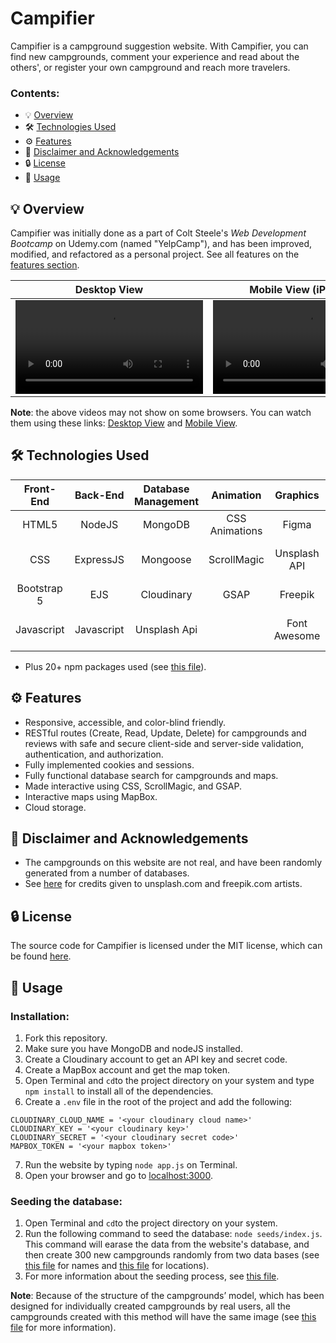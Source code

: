 # Campifier
Campifier is a campground suggestion website. With Campifier, you can find new campgrounds, comment your experience and read about the others', or register your own campground and reach more travelers.

### Contents:
* 💡 [Overview](https://github.com/Ghazalmir/Campifier#-overview)
* 🛠 [Technologies Used](https://github.com/Ghazalmir/Campifier#-technologies-used)
* ⚙️ [Features](https://github.com/Ghazalmir/Campifier#%EF%B8%8F-features)
* 📣 [Disclaimer and Acknowledgements](https://github.com/Ghazalmir/Campifier#--disclaimer-and-acknowledgements)
* 🔒 [License](https://github.com/Ghazalmir/Campifier#-license)
* 🚀 [Usage](https://github.com/Ghazalmir/Campifier#-usage)


## 💡 Overview
Campifier was initially done as a part of Colt Steele's *Web Development Bootcamp* on Udemy.com (named "YelpCamp"), and has been improved, modified, and refactored as a personal project. See all features on the [features section](https://github.com/Ghazalmir/Campifier/blob/main/README.md#%EF%B8%8F-features).

Desktop View            |  Mobile View (iPhone X)
:-------------------------:|:-------------------------:
![](https://user-images.githubusercontent.com/72219373/130488763-a47e21d5-05e2-48dc-a7da-6f728ea2ad98.mp4) | ![](https://user-images.githubusercontent.com/72219373/130489788-2ada00df-0257-4a5d-ad4d-ef12cf3b487a.mp4)

**Note**: the above videos may not show on some browsers. You can watch them using these links: [Desktop View](https://user-images.githubusercontent.com/72219373/130488763-a47e21d5-05e2-48dc-a7da-6f728ea2ad98.mp4) and [Mobile View](https://user-images.githubusercontent.com/72219373/130489788-2ada00df-0257-4a5d-ad4d-ef12cf3b487a.mp4).

## 🛠 Technologies Used


| Front-End  | Back-End | Database Management | Animation | Graphics | Other
| :-------------: | :-------------: | :-------------: | :-------------: | :-------------: |  :-------------: |
| HTML5  | NodeJS  | MongoDB | CSS Animations | Figma | MapBox for Maps
| CSS | ExpressJS  | Mongoose  | ScrollMagic | Unsplash API | PassportJS for Authentication
| Bootstrap 5 | EJS | Cloudinary | GSAP | Freepik | Joi for Data Validation 
| Javascript | Javascript | Unsplash Api | | Font Awesome | Git and Github for version control
- Plus 20+ npm packages used (see [this file](https://github.com/Ghazalmir/Campifier/blob/main/package.json)).

## ⚙️ Features 
- Responsive, accessible, and color-blind friendly.
- RESTful routes (Create, Read, Update, Delete) for campgrounds and reviews with safe and secure client-side and server-side validation, authentication, and authorization.
- Fully implemented cookies and sessions.
- Fully functional database search for campgrounds and maps.
- Made interactive using CSS, ScrollMagic, and GSAP.
- Interactive maps using MapBox.
- Cloud storage. 

## 📣  Disclaimer and Acknowledgements
- The campgrounds on this website are not real, and have been randomly generated from a number of databases.
- See [here](https://github.com/Ghazalmir/Campifier/blob/main/CREDITS.md) for credits given to unsplash.com and freepik.com artists.

## 🔒 License
The source code for Campifier is licensed under the MIT license, which can be found [here](https://github.com/Ghazalmir/Campifier/blob/main/LICENSE.md).

## 🚀 Usage
### Installation:
1. Fork this repository. 
2. Make sure you have MongoDB and nodeJS installed.
3. Create a Cloudinary account to get an API key and secret code.
4. Create a MapBox account and get the map token. 
5. Open Terminal and `cd`to the project directory on your system and type `npm install` to install all of the dependencies.
6. Create a `.env` file in the root of the project and add the following:
 ```
CLOUDINARY_CLOUD_NAME = '<your cloudinary cloud name>'
CLOUDINARY_KEY = '<your cloudinary key>'
CLOUDINARY_SECRET = '<your cloudinary secret code>'
MAPBOX_TOKEN = '<your mapbox token>'
```
7. Run the website by typing `node app.js` on Terminal.
8. Open your browser and go to [localhost:3000](http://localhost:3000/).


### Seeding the database:
1. Open Terminal and `cd`to the project directory on your system.
2. Run the following command to seed the database: `node seeds/index.js`. This command will earase the data from the website's database, and then create 300 new campgrounds randomly from two data bases (see [this file](https://github.com/Ghazalmir/Campifier/blob/main/seeds/seedHelpers.js) for names and [this file](https://github.com/Ghazalmir/Campifier/blob/main/seeds/cities.js) for locations). 
3. For more information about the seeding process, see [this file](https://github.com/Ghazalmir/Campifier/blob/main/seeds/index.js).

**Note**: Because of the structure of the campgrounds’ model, which has been designed for individually created campgrounds by real users, all the campgrounds created with this method will have the same image (see [this file](https://github.com/Ghazalmir/Campifier/blob/main/models/campground.js) for more information).
